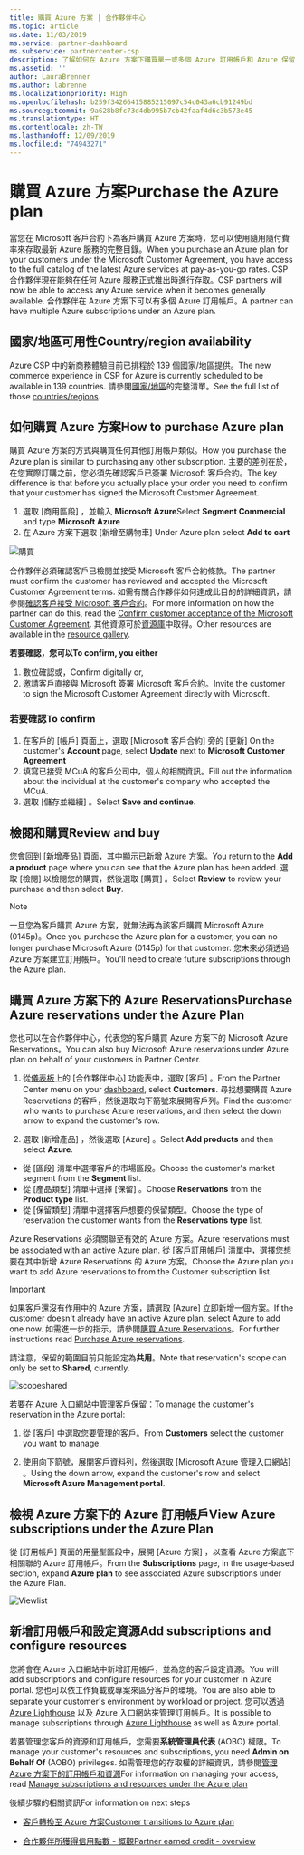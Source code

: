 ```yaml
---
title: 購買 Azure 方案 | 合作夥伴中心
ms.topic: article
ms.date: 11/03/2019
ms.service: partner-dashboard
ms.subservice: partnercenter-csp
description: 了解如何在 Azure 方案下購買單一或多個 Azure 訂用帳戶和 Azure 保留、設定資源，以及檢視或新增訂用帳戶。
ms.assetid: ''
author: LauraBrenner
ms.author: labrenne
ms.localizationpriority: High
ms.openlocfilehash: b259f34266415885215097c54c043a6cb91249bd
ms.sourcegitcommit: 9a628b8fc73d4db995b7cb42faaf4d6c3b573e45
ms.translationtype: HT
ms.contentlocale: zh-TW
ms.lasthandoff: 12/09/2019
ms.locfileid: "74943271"
---
```

# <a name="purchase-the-azure-plan"></a><span data-ttu-id="45aec-103">購買 Azure 方案</span><span class="sxs-lookup"><span data-stu-id="45aec-103">Purchase the Azure plan</span></span>

<span data-ttu-id="45aec-104">當您在 Microsoft 客戶合約下為客戶購買 Azure 方案時，您可以使用隨用隨付費率來存取最新 Azure 服務的完整目錄。</span><span class="sxs-lookup"><span data-stu-id="45aec-104">When you purchase an Azure plan for your customers under the Microsoft Customer Agreement, you have access to the full catalog of the latest Azure services at pay-as-you-go rates.</span></span> <span data-ttu-id="45aec-105">CSP 合作夥伴現在能夠在任何 Azure 服務正式推出時進行存取。</span><span class="sxs-lookup"><span data-stu-id="45aec-105">CSP partners will now be able to access any Azure service when it becomes generally available.</span></span> <span data-ttu-id="45aec-106">合作夥伴在 Azure 方案下可以有多個 Azure 訂用帳戶。</span><span class="sxs-lookup"><span data-stu-id="45aec-106">A partner can have multiple Azure subscriptions under an Azure plan.</span></span> 

## <a name="countryregion-availability"></a><span data-ttu-id="45aec-107">國家/地區可用性</span><span class="sxs-lookup"><span data-stu-id="45aec-107">Country/region availability</span></span>
<span data-ttu-id="45aec-108">Azure CSP 中的新商務體驗目前已排程於 139 個國家/地區提供。</span><span class="sxs-lookup"><span data-stu-id="45aec-108">The new commerce experience in CSP for Azure is currently scheduled to be available in 139 countries.</span></span> <span data-ttu-id="45aec-109">請參閱[國家/地區](https://query.prod.cms.rt.microsoft.com/cms/api/am/binary/RE3QN0x)的完整清單。</span><span class="sxs-lookup"><span data-stu-id="45aec-109">See the full list of those [countries/regions](https://query.prod.cms.rt.microsoft.com/cms/api/am/binary/RE3QN0x).</span></span> 

## <a name="how-to-purchase-azure-plan"></a><span data-ttu-id="45aec-110">如何購買 Azure 方案</span><span class="sxs-lookup"><span data-stu-id="45aec-110">How to purchase Azure plan</span></span>

<span data-ttu-id="45aec-111">購買 Azure 方案的方式與購買任何其他訂用帳戶類似。</span><span class="sxs-lookup"><span data-stu-id="45aec-111">How you purchase the Azure plan is similar to purchasing any other subscription.</span></span> <span data-ttu-id="45aec-112">主要的差別在於，在您實際訂購之前，您必須先確認客戶已簽署 Microsoft 客戶合約。</span><span class="sxs-lookup"><span data-stu-id="45aec-112">The key difference is that before you actually place your order you need to confirm that your customer has signed the Microsoft Customer Agreement.</span></span>

1. <span data-ttu-id="45aec-113">選取 [商用區段]  ，並輸入 **Microsoft Azure**</span><span class="sxs-lookup"><span data-stu-id="45aec-113">Select **Segment Commercial** and type **Microsoft Azure**</span></span> 
2. <span data-ttu-id="45aec-114">在 Azure 方案下選取 [新增至購物車] </span><span class="sxs-lookup"><span data-stu-id="45aec-114">Under Azure plan select **Add to cart**</span></span>

![購買](images/azure/Azurepurchase1.png)

<span data-ttu-id="45aec-116">合作夥伴必須確認客戶已檢閱並接受 Microsoft 客戶合約條款。</span><span class="sxs-lookup"><span data-stu-id="45aec-116">The partner must confirm the customer has reviewed and accepted the Microsoft Customer Agreement terms.</span></span> <span data-ttu-id="45aec-117">如需有關合作夥伴如何達成此目的的詳細資訊，請參閱[確認客戶接受 Microsoft 客戶合約](https://docs.microsoft.com/partner-center/confirm-customer-agreement)。</span><span class="sxs-lookup"><span data-stu-id="45aec-117">For more information on how the partner can do this, read the [Confirm customer acceptance of the Microsoft Customer Agreement](https://docs.microsoft.com/partner-center/confirm-customer-agreement).</span></span> <span data-ttu-id="45aec-118">其他資源可於[資源庫](https://partner.microsoft.com/resources/collection/Microsoft-Customer-Agreement-in-the-CSP-program#/)中取得。</span><span class="sxs-lookup"><span data-stu-id="45aec-118">Other resources are available in the [resource gallery](https://partner.microsoft.com/resources/collection/Microsoft-Customer-Agreement-in-the-CSP-program#/).</span></span>

<span data-ttu-id="45aec-119">**若要確認，您可以**</span><span class="sxs-lookup"><span data-stu-id="45aec-119">**To confirm, you either**</span></span>
1. <span data-ttu-id="45aec-120">數位確認或，</span><span class="sxs-lookup"><span data-stu-id="45aec-120">Confirm digitally or,</span></span>
2. <span data-ttu-id="45aec-121">邀請客戶直接與 Microsoft 簽署 Microsoft 客戶合約。</span><span class="sxs-lookup"><span data-stu-id="45aec-121">Invite the customer to sign the Microsoft Customer Agreement directly with Microsoft.</span></span> 

### <a name="to-confirm"></a><span data-ttu-id="45aec-122">若要確認</span><span class="sxs-lookup"><span data-stu-id="45aec-122">To confirm</span></span> 

1. <span data-ttu-id="45aec-123">在客戶的 [帳戶]  頁面上，選取 [Microsoft 客戶合約]  旁的 [更新] </span><span class="sxs-lookup"><span data-stu-id="45aec-123">On the customer's **Account** page, select **Update** next to **Microsoft Customer Agreement**</span></span>  
2. <span data-ttu-id="45aec-124">填寫已接受 MCuA 的客戶公司中，個人的相關資訊。</span><span class="sxs-lookup"><span data-stu-id="45aec-124">Fill out the information about the individual at the customer's company who accepted the MCuA.</span></span>
3. <span data-ttu-id="45aec-125">選取 [儲存並繼續]  。</span><span class="sxs-lookup"><span data-stu-id="45aec-125">Select **Save and continue.**</span></span>  

## <a name="review-and-buy"></a><span data-ttu-id="45aec-126">檢閱和購買</span><span class="sxs-lookup"><span data-stu-id="45aec-126">Review and buy</span></span>

<span data-ttu-id="45aec-127">您會回到 [新增產品]  頁面，其中顯示已新增 Azure 方案。</span><span class="sxs-lookup"><span data-stu-id="45aec-127">You return to the **Add a product** page where you can see that the Azure plan has been added.</span></span> <span data-ttu-id="45aec-128">選取 [檢閱]  以檢閱您的購買，然後選取 [購買]  。</span><span class="sxs-lookup"><span data-stu-id="45aec-128">Select **Review** to review your purchase and then select **Buy**.</span></span> 

>[!Note]
><span data-ttu-id="45aec-129">一旦您為客戶購買 Azure 方案，就無法再為該客戶購買 Microsoft Azure (0145p)。</span><span class="sxs-lookup"><span data-stu-id="45aec-129">Once you purchase the Azure plan for a customer, you can no longer purchase Microsoft Azure (0145p) for that customer.</span></span> <span data-ttu-id="45aec-130">您未來必須透過 Azure 方案建立訂用帳戶。</span><span class="sxs-lookup"><span data-stu-id="45aec-130">You'll need to create future subscriptions through the Azure plan.</span></span>

## <a name="purchase-azure-reservations-under-the-azure-plan"></a><span data-ttu-id="45aec-131">購買 Azure 方案下的 Azure Reservations</span><span class="sxs-lookup"><span data-stu-id="45aec-131">Purchase Azure reservations under the Azure Plan</span></span> 
  
<span data-ttu-id="45aec-132">您也可以在合作夥伴中心，代表您的客戶購買 Azure 方案下的 Microsoft Azure Reservations。</span><span class="sxs-lookup"><span data-stu-id="45aec-132">You can also buy Microsoft Azure reservations under Azure plan on behalf of your customers in Partner Center.</span></span>

1. <span data-ttu-id="45aec-133">從[儀表板](https://partner.microsoft.com/dashboard/)上的 [合作夥伴中心] 功能表中，選取 [客戶]  。</span><span class="sxs-lookup"><span data-stu-id="45aec-133">From the Partner Center menu on your [dashboard](https://partner.microsoft.com/dashboard/), select **Customers**.</span></span> <span data-ttu-id="45aec-134">尋找想要購買 Azure Reservations 的客戶，然後選取向下箭號來展開客戶列。</span><span class="sxs-lookup"><span data-stu-id="45aec-134">Find the customer who wants to purchase Azure reservations, and then select the down arrow to expand the customer's row.</span></span> 

2. <span data-ttu-id="45aec-135">選取 [新增產品]  ，然後選取 [Azure]  。</span><span class="sxs-lookup"><span data-stu-id="45aec-135">Select **Add products** and then select **Azure**.</span></span> 
- <span data-ttu-id="45aec-136">從 [區段]  清單中選擇客戶的市場區段。</span><span class="sxs-lookup"><span data-stu-id="45aec-136">Choose the customer's market segment from the **Segment** list.</span></span> 
- <span data-ttu-id="45aec-137">從 [產品類型]  清單中選擇 [保留]  。</span><span class="sxs-lookup"><span data-stu-id="45aec-137">Choose **Reservations** from the **Product type** list.</span></span> 
- <span data-ttu-id="45aec-138">從 [保留類型]  清單中選擇客戶想要的保留類型。</span><span class="sxs-lookup"><span data-stu-id="45aec-138">Choose the type of reservation the customer wants from the **Reservations type** list.</span></span> 

<span data-ttu-id="45aec-139">Azure Reservations 必須關聯至有效的 Azure 方案。</span><span class="sxs-lookup"><span data-stu-id="45aec-139">Azure reservations must be associated with an active Azure plan.</span></span> <span data-ttu-id="45aec-140">從 [客戶訂用帳戶] 清單中，選擇您想要在其中新增 Azure Reservations 的 Azure 方案。</span><span class="sxs-lookup"><span data-stu-id="45aec-140">Choose the Azure plan you want to add Azure reservations to from the Customer subscription list.</span></span> 

>[!Important] 
><span data-ttu-id="45aec-141">如果客戶還沒有作用中的 Azure 方案，請選取 [Azure] 立即新增一個方案。</span><span class="sxs-lookup"><span data-stu-id="45aec-141">If the customer doesn't already have an active Azure plan, select Azure to add one now.</span></span> <span data-ttu-id="45aec-142">如需進一步的指示，請參閱[購買 Azure Reservations](https://docs.microsoft.com/partner-center/azure-reservations-buying#purchase-azure-reservations)。</span><span class="sxs-lookup"><span data-stu-id="45aec-142">For further instructions read [Purchase Azure reservations](https://docs.microsoft.com/partner-center/azure-reservations-buying#purchase-azure-reservations).</span></span>

<span data-ttu-id="45aec-143">請注意，保留的範圍目前只能設定為**共用**。</span><span class="sxs-lookup"><span data-stu-id="45aec-143">Note that reservation's scope can only be set to **Shared**, currently.</span></span> 

![scopeshared](images/azure/addprods1.png)

<span data-ttu-id="45aec-145">若要在 Azure 入口網站中管理客戶保留：</span><span class="sxs-lookup"><span data-stu-id="45aec-145">To manage the customer's reservation in the Azure portal:</span></span> 

1. <span data-ttu-id="45aec-146">從 [客戶]  中選取您要管理的客戶。</span><span class="sxs-lookup"><span data-stu-id="45aec-146">From **Customers** select the customer you want to manage.</span></span> 

2. <span data-ttu-id="45aec-147">使用向下箭號，展開客戶資料列，然後選取 [Microsoft Azure 管理入口網站]  。</span><span class="sxs-lookup"><span data-stu-id="45aec-147">Using the down arrow, expand the customer's row and select **Microsoft Azure Management portal**.</span></span>  
 
## <a name="view-azure-subscriptions-under-the-azure-plan"></a><span data-ttu-id="45aec-148">檢視 Azure 方案下的 Azure 訂用帳戶</span><span class="sxs-lookup"><span data-stu-id="45aec-148">View Azure subscriptions under the Azure Plan</span></span> 

<span data-ttu-id="45aec-149">從 [訂用帳戶]  頁面的用量型區段中，展開 [Azure 方案]  ，以查看 Azure 方案底下相關聯的 Azure 訂用帳戶。</span><span class="sxs-lookup"><span data-stu-id="45aec-149">From the **Subscriptions** page, in the usage-based section, expand **Azure plan** to see associated Azure subscriptions under the Azure Plan.</span></span>

![Viewlist](images/azure/addprods2.png) 


## <a name="add-subscriptions-and-configure-resources"></a><span data-ttu-id="45aec-151">新增訂用帳戶和設定資源</span><span class="sxs-lookup"><span data-stu-id="45aec-151">Add subscriptions and configure resources</span></span>

<span data-ttu-id="45aec-152">您將會在 Azure 入口網站中新增訂用帳戶，並為您的客戶設定資源。</span><span class="sxs-lookup"><span data-stu-id="45aec-152">You will add subscriptions and configure resources for your customer in Azure portal.</span></span> <span data-ttu-id="45aec-153">您也可以依工作負載或專案來區分客戶的環境。</span><span class="sxs-lookup"><span data-stu-id="45aec-153">You are also able to separate your customer's environment by workload or project.</span></span> <span data-ttu-id="45aec-154">您可以透過 [Azure Lighthouse](https://azure.microsoft.com/services/azure-lighthouse/) 以及 Azure 入口網站來管理訂用帳戶。</span><span class="sxs-lookup"><span data-stu-id="45aec-154">It is possible to manage subscriptions through [Azure Lighthouse](https://azure.microsoft.com/services/azure-lighthouse/) as well as Azure portal.</span></span> 

<span data-ttu-id="45aec-155">若要管理您客戶的資源和訂用帳戶，您需要**系統管理員代表** (AOBO) 權限。</span><span class="sxs-lookup"><span data-stu-id="45aec-155">To manage your customer's resources and subscriptions, you need **Admin on Behalf Of** (AOBO) privileges.</span></span> <span data-ttu-id="45aec-156">如需管理您的存取權的詳細資訊，請參閱[管理 Azure 方案下的訂用帳戶和資源](azure-plan-manage.md)</span><span class="sxs-lookup"><span data-stu-id="45aec-156">For information on managing your access, read [Manage subscriptions and resources under the Azure plan](azure-plan-manage.md)</span></span>

<span data-ttu-id="45aec-157">後續步驟的相關資訊</span><span class="sxs-lookup"><span data-stu-id="45aec-157">For information on next steps</span></span>

- [<span data-ttu-id="45aec-158">客戶轉換至 Azure 方案</span><span class="sxs-lookup"><span data-stu-id="45aec-158">Customer transitions to Azure plan</span></span>](azure-plan-transition.md)

- [<span data-ttu-id="45aec-159">合作夥伴所獲得信用點數 - 概觀</span><span class="sxs-lookup"><span data-stu-id="45aec-159">Partner earned credit - overview</span></span>](partner-earned-credit.md)







            




    

  













    



    
